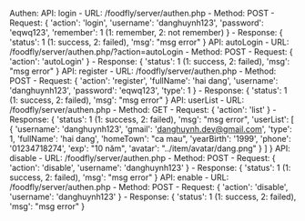 Authen:
    API: login
        - URL: /foodfly/server/authen.php
        - Method: POST
        - Request: {
            'action': 'login',
            'username': 'danghuynh123',
            'password': 'eqwq123',
            'remember': 1 (1: remember, 2: not remember)
        }
        - Response: {
            'status': 1 (1: success, 2: failed),
            'msg': "msg error"
        }
    API: autoLogin
        - URL: /foodfly/server/authen.php/?action=autoLogin
        - Method: POST
        - Request: {
            'action': 'autoLogin'
        }
        - Response: {
            'status': 1 (1: success, 2: failed),
            'msg': "msg error"
        }
    API: register
        - URL: /foodfly/server/authen.php
        - Method: POST
        - Request: {
            'action': 'register',
            'fullName': 'hai dang',
            'username': 'danghuynh123',
            'password': 'eqwq123',
            'type': 1
        }
        - Response: {
            'status': 1 (1: success, 2: failed),
            'msg': "msg error"
        }
    API: userList 
        - URL: /foodfly/server/authen.php
        - Method: GET
        - Request: {
            'action': 'list'
        }
        - Response: {
            'status': 1 (1: success, 2: failed),
            'msg': "msg error",
            'userList': [
                    {
                        'username': 'danghuynh123',
                        'gmail': 'danghuynh.dev@gmail.com',
                        'type': 1,
                        'fullName': 'hai dang',
                        'homeTown': "ca mau",
                        'yearBirth': '1999',
                        'phone': '01234718274',
                        'exp': "10 năm",
                        'avatar': "../item/avatar/dang.png"
                    }
                ]
        }
    API: disable
        - URL: /foodfly/server/authen.php
        - Method: POST
        - Request: {
            'action': 'disable',
            'username': 'danghuynh123'
        }
        - Response: {
            'status': 1 (1: success, 2: failed),
            'msg': "msg error"
        }
    API: enable
        - URL: /foodfly/server/authen.php
        - Method: POST
        - Request: {
            'action': 'disable',
            'username': 'danghuynh123'
        }
        - Response: {
            'status': 1 (1: success, 2: failed),
            'msg': "msg error"
        }

